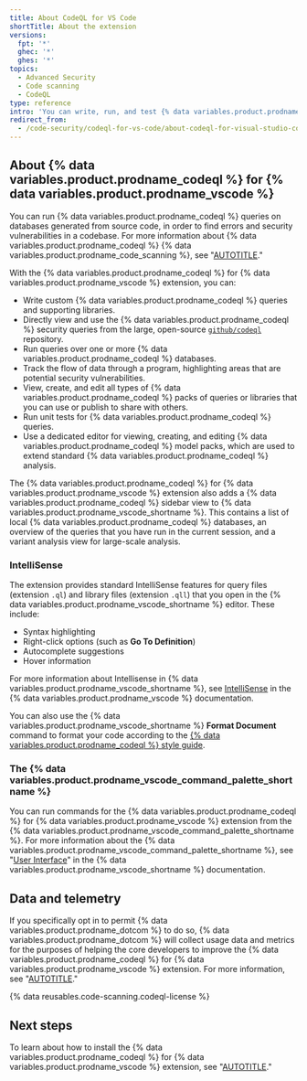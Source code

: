 ```yaml
---
title: About CodeQL for VS Code
shortTitle: About the extension
versions:
  fpt: '*'
  ghec: '*'
  ghes: '*'
topics:
  - Advanced Security
  - Code scanning
  - CodeQL
type: reference
intro: 'You can write, run, and test {% data variables.product.prodname_codeql %} queries inside {% data variables.product.prodname_vscode %} with the {% data variables.product.prodname_codeql %} extension.'
redirect_from:
  - /code-security/codeql-for-vs-code/about-codeql-for-visual-studio-code
---
```


## About {% data variables.product.prodname_codeql %} for {% data variables.product.prodname_vscode %}

You can run {% data variables.product.prodname_codeql %} queries on databases generated from source code, in order to find errors and security vulnerabilities in a codebase. For more information about {% data variables.product.prodname_codeql %} {% data variables.product.prodname_code_scanning %}, see "[AUTOTITLE](/code-security/code-scanning/introduction-to-code-scanning/about-code-scanning-with-codeql)."

With the {% data variables.product.prodname_codeql %} for {% data variables.product.prodname_vscode %} extension, you can:

* Write custom {% data variables.product.prodname_codeql %} queries and supporting libraries.
* Directly view and use the {% data variables.product.prodname_codeql %} security queries from the large, open-source [`github/codeql`](https://github.com/github/codeql) repository.
* Run queries over one or more {% data variables.product.prodname_codeql %} databases.
* Track the flow of data through a program, highlighting areas that are potential security vulnerabilities.
* View, create, and edit all types of {% data variables.product.prodname_codeql %} packs of queries or libraries that you can use or publish to share with others.
* Run unit tests for {% data variables.product.prodname_codeql %} queries.
* Use a dedicated editor for viewing, creating, and editing {% data variables.product.prodname_codeql %} model packs, which are used to extend standard {% data variables.product.prodname_codeql %} analysis.

The {% data variables.product.prodname_codeql %} for {% data variables.product.prodname_vscode %} extension also adds a {% data variables.product.prodname_codeql %} sidebar view to {% data variables.product.prodname_vscode_shortname %}. This contains a list of local {% data variables.product.prodname_codeql %} databases, an overview of the queries that you have run in the current session, and a variant analysis view for large-scale analysis.

### IntelliSense

The extension provides standard IntelliSense features for query files (extension `.ql`) and library files (extension `.qll`) that you open in the {% data variables.product.prodname_vscode_shortname %} editor. These include:

* Syntax highlighting
* Right-click options (such as **Go To Definition**)
* Autocomplete suggestions
* Hover information

For more information about Intellisense in {% data variables.product.prodname_vscode_shortname %}, see [IntelliSense](https://code.visualstudio.com/docs/editor/intellisense) in the {% data variables.product.prodname_vscode %} documentation.

You can also use the {% data variables.product.prodname_vscode_shortname %} **Format Document** command to format your code according to the [{% data variables.product.prodname_codeql %} style guide](https://github.com/github/codeql/blob/main/docs/ql-style-guide.md).

### The {% data variables.product.prodname_vscode_command_palette_shortname %}

You can run commands for the {% data variables.product.prodname_codeql %} for {% data variables.product.prodname_vscode %} extension from the {% data variables.product.prodname_vscode_command_palette_shortname %}. For more information about the {% data variables.product.prodname_vscode_command_palette_shortname %}, see "[User Interface](https://code.visualstudio.com/docs/getstarted/userinterface#_command-palette)" in the {% data variables.product.prodname_vscode_shortname %} documentation.

## Data and telemetry

If you specifically opt in to permit {% data variables.product.prodname_dotcom %} to do so, {% data variables.product.prodname_dotcom %} will collect usage data and metrics for the purposes of helping the core developers to improve the {% data variables.product.prodname_codeql %} for {% data variables.product.prodname_vscode %} extension. For more information, see "[AUTOTITLE](/code-security/codeql-for-vs-code/using-the-advanced-functionality-of-the-codeql-for-vs-code-extension/telemetry-in-codeql-for-visual-studio-code)."

{% data reusables.code-scanning.codeql-license %}

## Next steps

To learn about how to install the {% data variables.product.prodname_codeql %} for {% data variables.product.prodname_vscode %} extension, see "[AUTOTITLE](/code-security/codeql-for-vs-code/getting-started-with-codeql-for-vs-code/installing-codeql-for-vs-code)."
